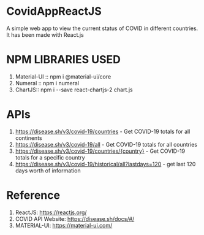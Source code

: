# CovidAppReactJS
A simple web app to view the current status of COVID in different countries. It has been made with React.js

# NPM LIBRARIES USED
1. Material-UI :: npm i @material-ui/core
2. Numeral :: npm i numeral
3. ChartJS:: npm i --save react-chartjs-2 chart.js

# APIs
1. https://disease.sh/v3/covid-19/countries - Get COVID-19 totals for all continents
2. https://disease.sh/v3/covid-19/all - Get COVID-19 totals for all countries
3. https://disease.sh/v3​/covid-19​/countries​/{country} - Get COVID-19 totals for a specific country
4. https://disease.sh/v3/covid-19/historical/all?lastdays=120 - get last 120 days worth of information

# Reference
1. ReactJS: https://reactjs.org/
2. COVID API Website: https://disease.sh/docs/#/
3. MATERIAL-UI: https://material-ui.com/
